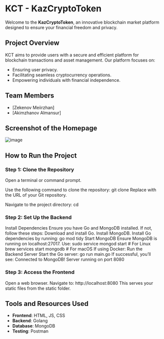 # KCT - KazCryptoToken

Welcome to the **KazCryptoToken**, an innovative blockchain market platform designed to ensure your financial freedom and privacy.

## Project Overview

KCT aims to provide users with a secure and efficient platform for blockchain transactions and asset management. Our platform focuses on:
- Ensuring user privacy.
- Facilitating seamless cryptocurrency operations.
- Empowering individuals with financial independence.

## Team Members
- [Zekenov Meiirzhan]
- [Akimzhanov Almansur]


## Screenshot of the Homepage
![image](https://github.com/user-attachments/assets/f29c1fb1-d085-411d-bd9b-8360d324661d)


## How to Run the Project

### Step 1: Clone the Repository
  Open a terminal or command prompt.
  
  Use the following command to clone the repository:
  git clone <repository-url>
  Replace <repository-url> with the URL of your Git repository.
  
  Navigate to the project directory:
  cd <repository-name>
### Step 2: Set Up the Backend
  Install Dependencies
  Ensure you have Go and MongoDB installed. If not, follow these steps:
  Download and install Go.
  Install MongoDB.
  Install Go dependencies by running:
  go mod tidy
  Start MongoDB
  Ensure MongoDB is running on localhost:27017. Use:
  sudo service mongod start   # For Linux
  brew services start mongodb # For macOS
  If using Docker:
  Run the Backend Server
  Start the Go server:
  go run main.go
  If successful, you’ll see:
  Connected to MongoDB!
  Server running on port 8080
### Step 3: Access the Frontend
  Open a web browser.
  Navigate to:
  http://localhost:8080
  This serves your static files from the static folder.



## Tools and Resources Used
- **Frontend**: HTML, JS, CSS
- **Backend**: Golang
- **Database**: MongoDB
- **Testing**: Postman



